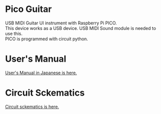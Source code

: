 # Pico Guitar
USB MIDI Guitar UI instrument with Raspberry Pi PICO.<br/>
This device works as a USB device.  USB MIDI Sound module is needed to use this.<br/>
PICO is programmed with circuit python.

# User's Manual
[User's Manual in Japanese is here.](https://github.com/ohira-s/PICO_USB_MIDI_INSTRUMENT/blob/master/Docs/UsersManual.md)

# Circuit Sckematics
[Circuit sckematics is here.](https://github.com/ohira-s/PICO_USB_MIDI_INSTRUMENT/blob/master/Docs/PICO_Guitar_Circuit.pdf)
